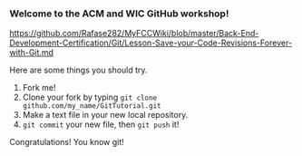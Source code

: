 ### Welcome to the ACM and WIC GitHub workshop!

https://github.com/Rafase282/MyFCCWiki/blob/master/Back-End-Development-Certification/Git/Lesson-Save-your-Code-Revisions-Forever-with-Git.md

Here are some things you should try.

1. Fork me!
2. Clone your fork by typing `git clone github.com/my_name/GitTutorial.git`
3. Make a text file in your new local repository.
4. `git commit` your new file, then `git push` it!

Congratulations! You know git!
